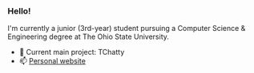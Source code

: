 ### Hello!

I'm currently a junior (3rd-year) student pursuing a Computer Science & Engineering degree at The Ohio State University.

- 🔭 Current main project: TChatty
- 📫 [Personal website](https://aqchen.com)
